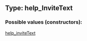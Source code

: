 ## Type: help\_InviteText  

### Possible values (constructors):

[help\_inviteText](../constructors/help\_inviteText.md)  

